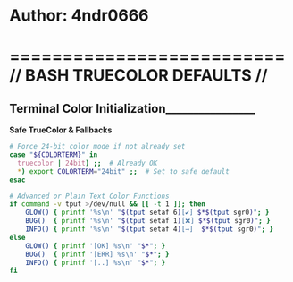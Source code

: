 # Author: 4ndr0666
# ========================== // BASH TRUECOLOR DEFAULTS //

## Terminal Color Initialization________________

**Safe TrueColor & Fallbacks**

```bash
# Force 24-bit color mode if not already set
case "${COLORTERM}" in
  truecolor | 24bit) ;;  # Already OK
  *) export COLORTERM="24bit" ;;  # Set to safe default
esac

# Advanced or Plain Text Color Functions
if command -v tput >/dev/null && [[ -t 1 ]]; then
    GLOW() { printf '%s\n' "$(tput setaf 6)[✔️] $*$(tput sgr0)"; }
    BUG()  { printf '%s\n' "$(tput setaf 1)[❌] $*$(tput sgr0)"; }
    INFO() { printf '%s\n' "$(tput setaf 4)[→]  $*$(tput sgr0)"; }
else
    GLOW() { printf '[OK] %s\n' "$*"; }
    BUG()  { printf '[ERR] %s\n' "$*"; }
    INFO() { printf '[..] %s\n' "$*"; }
fi
